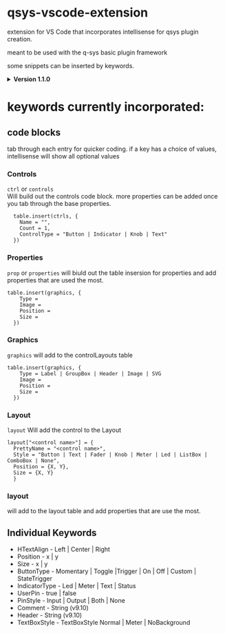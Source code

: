 # qsys-vscode-extension
extension for VS Code that incorporates intellisense for qsys plugin creation.

meant to be used with the q-sys basic plugin framework

some snippets can be inserted by keywords. 

<details>
 <summary><b>Version 1.1.0</b></summary>
  - Added Comment and Header for optional strings on properties
  - Added ButtonType  On, Off , Custom, StateTrigger
  - Added TextBoxStyle Normal, Meter, NoBackground
  - Added more values to the graphics table
  - bug fixes
</details>


# keywords currently incorporated:
## code blocks
tab through each entry for quicker coding. if a key has a choice of values, intellisense will show all optional values
### Controls
`ctrl` or `controls`<br>
Will build out the controls code block. more properties can be added once you tab through the base properties.
```
  table.insert(ctrls, {
    Name = "",
    Count = 1,
    ControlType = "Button | Indicator | Knob | Text"
  })
```
### Properties
`prop` or `properties`
will biuld out the table insersion for properties and add properties that are used the most.
```
table.insert(graphics, {
    Type = 
    Image = 
    Position = 
    Size = 
  })
```

### Graphics
`graphics`
will add to the controlLayouts table
```
table.insert(graphics, {
    Type = Label | GroupBox | Header | Image | SVG
    Image = 
    Position = 
    Size = 
  })
```

### Layout
`layout`
Will add the control to the Layout
```
layout["<control name>"] = {
  PrettyName = "<control name>",
  Style = "Button | Text | Fader | Knob | Meter | Led | ListBox | ComboBox | None",
  Position = {X, Y},
  Size = {X, Y}
  }
```


### layout
will add to the layout table and add properties that are use the most.

## Individual Keywords
- HTextAlign      - Left | Center | Right
- Position        - x | y
- Size            - x | y
- ButtonType      - Momentary | Toggle |Trigger | On | Off | Custom | StateTrigger
- IndicatorType   - Led | Meter | Text | Status
- UserPin         - true | false
- PinStyle        - Input | Output | Both | None
- Comment         - String (v9.10)
- Header          - String (v9.10)
- TextBoxStyle    - TextBoxStyle Normal | Meter | NoBackground
